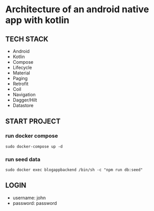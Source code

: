 # Architecture of an android native app with kotlin

## TECH STACK
- Android
- Kotlin
- Compose
- Lifecycle
- Material
- Paging
- Retrofit
- Coil
- Navigation
- Dagger/Hilt
- Datastore

## START PROJECT
### run docker compose
```console
sudo docker-compose up -d
```

### run seed data
```console
sudo docker exec blogappbackend /bin/sh -c "npm run db:seed"
```

## LOGIN
- username: john
- password: password
